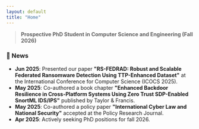 ```yaml
---
layout: default
title: "Home"
---
```


> **Prospective PhD Student in Computer Science and Engineering (Fall 2026)**

### 📢 News

*   **Jun 2025**: Presented our paper **"RS-FEDRAD: Robust and Scalable Federated Ransomware Detection Using TTP-Enhanced Dataset"** at the International Conference for Computer Science (ICOCS 2025).
*   **May 2025**: Co-authored a book chapter **"Enhanced Backdoor Resilience in Cross-Platform Systems Using Zero Trust SDP-Enabled SnortML IDS/IPS"** published by Taylor & Francis.
*   **May 2025**: Co-authored a policy paper **"International Cyber Law and National Security"** accepted at the Policy Research Journal.
*   **Apr 2025**: Actively seeking PhD positions for fall 2026.
